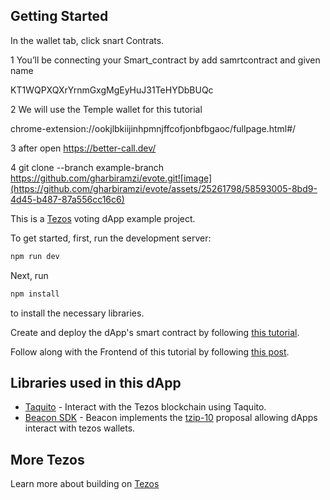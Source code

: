## Getting Started
In the wallet tab, click snart Contrats.

1 You’ll be connecting your Smart_contract by add samrtcontract and given name 

 KT1WQPXQXrYrnmGxgMgEyHuJ31TeHYDbBUQc
 
2 We will use the Temple wallet for this tutorial

chrome-extension://ookjlbkiijinhpmnjffcofjonbfbgaoc/fullpage.html#/

3 after open https://better-call.dev/


4  git clone --branch example-branch https://github.com/gharbiramzi/evote.git![image](https://github.com/gharbiramzi/evote/assets/25261798/58593005-8bd9-4d45-b487-87a556cc16c6)

This is a [Tezos](https://tezos.com/) voting dApp example project.

To get started, first, run the development server:

```bash
npm run dev
```

Next, run

```bash
npm install
```

to install the necessary libraries.

Create and deploy the dApp's smart contract by following [this tutorial](https://medium.com/@adebola-niran/how-to-build-a-voting-dapp-on-tezos-with-python-and-react-part-1-1b05e7b8f338).

Follow along with the Frontend of this tutorial by following [this post](https://medium.com/@adebola-niran/how-to-build-a-voting-dapp-on-tezos-with-python-and-react-part-2-ac44393331f5).

## Libraries used in this dApp

- [Taquito](https://taquito.com) - Interact with the Tezos blockchain using Taquito.
- [Beacon SDK](https://docs.walletbeacon.io/) - Beacon implements the [tzip-10](https://gitlab.com/tzip/tzip/tree/master/proposals/tzip-10) proposal allowing dApps interact with tezos wallets.

## More Tezos

Learn more about building on [Tezos](https://docs.tezos.com)
